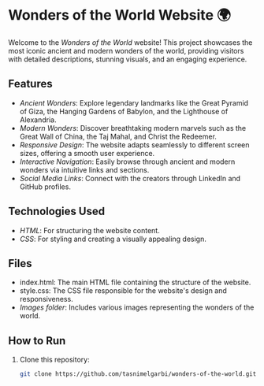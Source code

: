 # Wonders of the World Website 🌍

Welcome to the *Wonders of the World* website! This project showcases the most iconic ancient and modern wonders of the world, providing visitors with detailed descriptions, stunning visuals, and an engaging experience.

## Features

- *Ancient Wonders*: Explore legendary landmarks like the Great Pyramid of Giza, the Hanging Gardens of Babylon, and the Lighthouse of Alexandria.  
- *Modern Wonders*: Discover breathtaking modern marvels such as the Great Wall of China, the Taj Mahal, and Christ the Redeemer.  
- *Responsive Design*: The website adapts seamlessly to different screen sizes, offering a smooth user experience.  
- *Interactive Navigation*: Easily browse through ancient and modern wonders via intuitive links and sections.  
- *Social Media Links*: Connect with the creators through LinkedIn and GitHub profiles.

## Technologies Used

- *HTML*: For structuring the website content.  
- *CSS*: For styling and creating a visually appealing design.  

## Files

- index.html: The main HTML file containing the structure of the website.  
- style.css: The CSS file responsible for the website's design and responsiveness.  
- *Images folder*: Includes various images representing the wonders of the world.  

## How to Run

1. Clone this repository:
   ```bash
   git clone https://github.com/tasnimelgarbi/wonders-of-the-world.git

